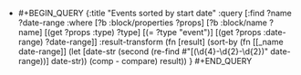 - #+BEGIN_QUERY
  {:title "Events sorted by start date"
   :query [:find ?name ?date-range
    :where
    [?b :block/properties ?props]
    [?b :block/name ?name]
    [(get ?props :type) ?type]
    [(= ?type "event")]
    [(get ?props :date-range) ?date-range]]
   :result-transform (fn [result]
    (sort-by (fn [[_name date-range]]
      (let [date-str (second (re-find #"\[(\d{4}-\d{2}-\d{2})" date-range))]
        date-str))
      (comp - compare)
      result))
  }
  #+END_QUERY